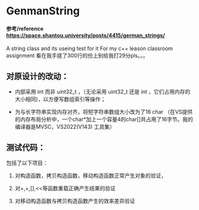 # GenmanString

#### 参考/reference https://space.shantou.university/posts/4415/german_strings/

A string class and its useing test for it
For my c++ leason classroom assignment
看在我手搓了300行的份上别给我打29分pls。。。

## 对原设计的改动：

- 内部采用 int 而非 uint32_t ，（无论采用 uint32_t 还是 int ，它们占用内存的大小相同)，以方便写数组索引等操作；
  
- 为与长字符串实现内存对齐，将短字符串数组大小改为了16 char （在VS提供的内存布局分析中，一个char*加上一个容量4的char[]共占用了16字节。我的编译器是MVSC，VS2022(V143) 工具集）
  

## 测试代码：

包括了以下项目：

1. 对构造函数，拷贝构造函数，移动构造函数正常产生对象的验证，
  
2. 对+,+,[],<<等函数重载正确产生结果的验证
  
3. 对移动构造函数与拷贝构造函数产生的效率差异验证
